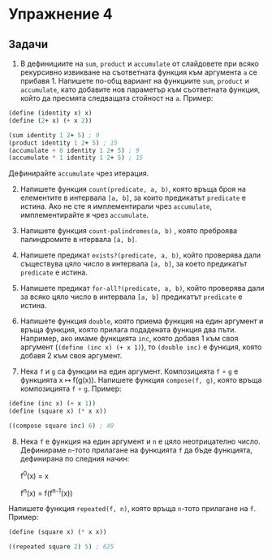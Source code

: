 Упражнение 4
============

Задачи
------

1. В дефинициите на `sum`, `product` и `accumulate` от слайдовете при всяко
рекурсивно извикване на съответната функция към аргумента `a` се прибавя 1.
Напишете по-общ вариант на функциите `sum`, `product` и `accumulate`, като
добавите нов параметър към съответната функция, който да пресмята следващата
стойност на `a`. Пример:
```scheme
(define (identity x) x)
(define (2+ x) (+ x 2))

(sum identity 1 2+ 5) ; 9
(product identity 1 2+ 5) ; 15
(accumulate + 0 identity 1 2+ 5) ; 9
(accumulate * 1 identity 1 2+ 5) ; 15
```

Дефинирайте `accumulate` чрез итерация.

2. Напишете функция `count(predicate, a, b)`, която връща броя на елементите
в интервала `[a, b]`, за които предикатът `predicate` е истина. Ако не сте я
имплементирали чрез `accumulate`, имплементирайте я чрез `accumulate`.

3. Напишете функция `count-palindromes(a, b)` , която преброява палиндромите
в нтервала `[a, b]`.

4. Напишете предикат `exists?(predicate, a, b)`, който проверява дали съществува
цяло число в интервала `[a, b]`, за което предикатът `predicate` е истина.

5. Напишете предикат `for-all?(predicate, a, b)`, който проверява дали за всяко
цяло число в интервала `[a, b]` предикатът `predicate` е истина.

6. Напишете функция `double`, която приема функция на един аргумент и връща
функция, която прилага подадената функция два пъти. Например, ако имаме
функцията `inc`, която добавя 1 към своя аргумент (`(define (inc x) (+ x 1)`),
то `(double inc)` е функция, която добавя 2 към своя аргумент.

7. Нека `f` и `g` са функции на един аргумент. Композицията `f` ∘ `g` е
функцията x ↦ f(g(x)). Напишете функция `compose(f, g)`, която връща
композицията `f` ∘ `g`. Пример:
```scheme
(define (inc x) (+ x 1))
(define (square x) (* x x))

((compose square inc) 6) ; 49
```

8. Нека `f` е функция на един аргумент и `n` е цяло неотрицателно число.
Дефинираме `n`-тото прилагане на функцията `f` да бъде функцията, дефинирана
по следния начин:

   f<sup>0</sup>(x) = x

   f<sup>n</sup>(x) = f(f<sup>n-1</sup>(x))

Напишете функция `repeated(f, n)`, която връща `n`-тото прилагане на `f`.
Пример:
```scheme
(define (square x) (* x x))

((repeated square 2) 5) ; 625
```
